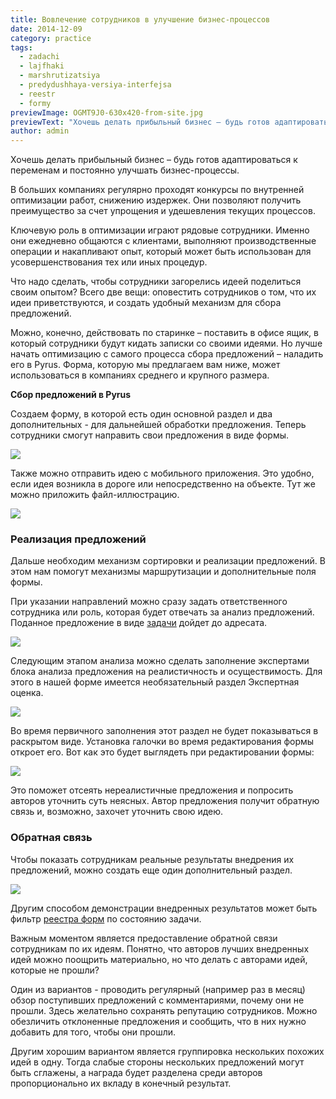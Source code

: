 ```yaml
---
title: Вовлечение сотрудников в улучшение бизнес-процессов
date: 2014-12-09
category: practice
tags:
  - zadachi
  - lajfhaki
  - marshrutizatsiya
  - predydushhaya-versiya-interfejsa
  - reestr
  - formy
previewImage: OGMT9J0-630x420-from-site.jpg
previewText: "Хочешь делать прибыльный бизнес – будь готов адаптироваться к переменам и постоянно улучшать бизнес-процессы."
author: admin
---
```

Хочешь делать прибыльный бизнес – будь готов адаптироваться к переменам и постоянно улучшать бизнес-процессы. 

В больших компаниях регулярно проходят конкурсы по внутренней оптимизации работ, снижению издержек. Они позволяют получить преимущество за счет упрощения и удешевления текущих процессов.

Ключевую роль в оптимизации играют рядовые сотрудники. Именно они ежедневно общаются с клиентами, выполняют производственные операции и накапливают опыт, который может быть использован для усовершенствования тех или иных процедур.

Что надо сделать, чтобы сотрудники загорелись идеей поделиться своим опытом? Всего две вещи: оповестить сотрудников о том, что их идеи приветствуются, и создать удобный механизм для сбора предложений.

Можно, конечно, действовать по старинке – поставить в офисе ящик, в который сотрудники будут кидать записки со своими идеями. Но лучше начать оптимизацию с самого процесса сбора предложений – наладить его в Pyrus. Форма, которую мы предлагаем вам ниже, может использоваться в компаниях среднего и крупного размера.

**Сбор предложений в Pyrus**

Создаем форму, в которой есть один основной раздел и два дополнительных - для дальнейшей обработки предложения. Теперь сотрудники смогут направить свои предложения в виде формы.

![](D0-A1-D0-BD-D0-B8-D0-BC-D0-BE-D0-BA-2B-D1-8D-D0-BA-D1-80-D0-B0-D0-BD-D0-B0-2B2014-10-28-2B-D0-B2-2B11.48.47.webp)

Также можно отправить идею с мобильного приложения. Это удобно, если идея возникла в дороге или непосредственно на объекте. Тут же можно приложить файл-иллюстрацию.

![](IMG_1752.webp)

### Реализация предложений

Дальше необходим механизм сортировки и реализации предложений. В этом нам помогут механизмы маршрутизации и дополнительные поля формы.

При указании направлений можно сразу задать ответственного сотрудника или роль, которая будет отвечать за анализ предложений. Поданное предложение в виде [задачи](https://pyrus.com/ru/blog/rabota-v-pyrus-zadachi) дойдет до адресата.

![](D0-A1-D0-BD-D0-B8-D0-BC-D0-BE-D0-BA-2B-D1-8D-D0-BA-D1-80-D0-B0-D0-BD-D0-B0-2B2014-10-28-2B-D0-B2-2B12.00.04.webp)

Следующим этапом анализа можно сделать заполнение экспертами блока анализа предложения на реалистичность и осуществимость. Для этого в нашей форме имеется необязательный раздел Экспертная оценка.

![](D0-A1-D0-BD-D0-B8-D0-BC-D0-BE-D0-BA-2B-D1-8D-D0-BA-D1-80-D0-B0-D0-BD-D0-B0-2B2014-10-28-2B-D0-B2-2B12.07.19.webp)

Во время первичного заполнения этот раздел не будет показываться в раскрытом виде. Установка галочки во время редактирования формы откроет его. Вот как это будет выглядеть при редактировании формы:

![](D0-A1-D0-BD-D0-B8-D0-BC-D0-BE-D0-BA-2B-D1-8D-D0-BA-D1-80-D0-B0-D0-BD-D0-B0-2B2014-10-28-2B-D0-B2-2B12.06.39.webp)

Это поможет отсеять нереалистичные предложения и попросить авторов уточнить суть неясных. Автор предложения получит обратную связь и, возможно, захочет уточнить свою идею.

### Обратная связь

Чтобы показать сотрудникам реальные результаты внедрения их предложений, можно создать еще один дополнительный раздел.

![](D0-A1-D0-BD-D0-B8-D0-BC-D0-BE-D0-BA-2B-D1-8D-D0-BA-D1-80-D0-B0-D0-BD-D0-B0-2B2014-10-28-2B-D0-B2-2B13.25.00.webp)

Другим способом демонстрации внедренных результатов может быть фильтр [реестра форм](https://pyrus.com/ru/blog/reestr-form-primenyaem-filtry) по состоянию задачи.

Важным моментом является предоставление обратной связи сотрудникам по их идеям. Понятно, что авторов лучших внедренных идей можно поощрить материально, но что делать с авторами идей, которые не прошли?

Один из вариантов - проводить регулярный (например раз в месяц) обзор поступивших предложений с комментариями, почему они не прошли. Здесь желательно сохранять репутацию сотрудников. Можно обезличить отклоненные предложения и сообщить, что в них нужно добавить для того, чтобы они прошли.

Другим хорошим вариантом является группировка нескольких похожих идей в одну. Тогда слабые стороны нескольких предложений могут быть сглажены, а награда будет разделена среди авторов пропорционально их вкладу в конечный результат.